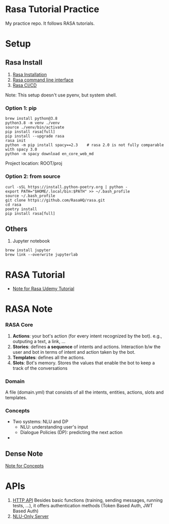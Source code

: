 # Rasa Tutorial Practice
My practice repo. It follows RASA tutorials.

# Setup
## Rasa Install
1. [Rasa Installation](https://rasa.com/docs/rasa/2.x/installation/#:~:text=Install%20Rasa%20Open%20Source%20using,Python%203.7%2C%20or%203.8)
2. [Rasa command line interface](https://rasa.com/docs/rasa/2.x/command-line-interface)
3. [Rasa CI/CD](https://rasa.com/docs/rasa/2.x/setting-up-ci-cd/)

Note: This setup doesn't use pyenv, but system shell.

### Option 1: pip
```commandline
brew install python@3.8
python3.8 -m venv ./venv
source ./venv/bin/activate
pip install rasa[full]
pip install --upgrade rasa
rasa init
python -m pip install spacy==2.3    # rasa 2.0 is not fully comparable with spacy 3.0
python -m spacy download en_core_web_md
```
Project location: ROOT/proj


### Option 2: from source
```commandline
curl -sSL https://install.python-poetry.org | python -
export PATH="$HOME/.local/bin:$PATH" >> ~/.bash_profile
source ~/.bash_profile
git clone https://github.com/RasaHQ/rasa.git
cd rasa
poetry install
pip install rasa[full]
```

## Others
1. Jupyter notebook
```commandline
brew install jupyter
brew link --overwrite jupyterlab

```
# RASA Tutorial
- [Note for Rasa Udemy Tutorial](README_udemy_rasa_tutorial.md)

# RASA Note
### RASA Core
1. <b>Actions</b>: your bot's action (for every intent recognized by the bot).
e.g., outputing a text, a link, ...
2. <b>Stories</b>: defines <b>a sequence</b> of intents and actions.
Interaction b/w the user and bot in terms of intent and action taken by the bot.
3. <b>Templates</b>: defines all the actions.
4. <b>Slots</b>: Bot's memory. Stores the values that enable the bot to keep a track of the conversations
### Domain
A file (domain.yml) that consists of all the intents, entities, actions, slots and templates.
### Concepts
* Two systems: NLU and DP
  * NLU: understanding user's input
  * Dialogue Policies (DP): predicting the next action
* 
## Dense Note
[Note for Concepts](README_udemy_rasa_tutorial.md)

# APIs
1. [HTTP API](https://rasa.com/docs/rasa/2.x/http-api)
Besides basic functions (training, sending messages, running tests, ...), it offers authentication methods (Token Based Auth, JWT Based Auth)
2. [NLU-Only Server](https://rasa.com/docs/rasa/2.x/nlu-only-server)



